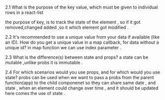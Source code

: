 2.1 What is the purpose of the key value, which must be given to individual rows in a react-list

the purpose of key, is to track the state of the element , so if it got removed,changed
added ,so it  which element got modified .

2.2 It's recommended to use a unique value from your data if available (like an ID). How do you get a unique value in a map callback, for data without a unique id?
in map function we can use index parameter .


2.3 What is the difference(s) between state and props?
a state can be mutable ,unlike probs it is immutable .


2.4 For which scenarios would you use props, and for which would you use state?
probs can be used when we want to pass a probs from the parent function(app) to the
child componenet so they can share same date , and state , when  an element could change over time , and it should be updated here comes the use of state .